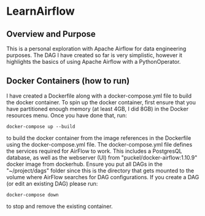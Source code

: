 # LearnAirflow
## Overview and Purpose

This is a personal exploration with Apache Airflow for data engineering purposes. The DAG I have created so far is very simplistic, however it highlights the basics of using Apache Airflow with a PythonOperator.

## Docker Containers (how to run)
I have created a Dockerfile along with a docker-compose.yml file to build the docker container. To spin up the docker container, first ensure that you have partitioned enough memory (at least 4GB, I did 8GB) in the Docker resources menu. Once you have done that, run:
```
docker-compose up --build
``` 
to build the docker container from the image references in the Dockerfile using the docker-compose.yml file. The docker-compose.yml file defines the services required for AirFlow to work. This includes a PostgresQL database, as well as the webserver (UI) from "puckel/docker-airflow:1.10.9" docker image from dockerhub. Ensure you put all DAGs in the "~/project/dags" folder since this is the directory that gets mounted to the volume where AirFlow searches for DAG configurations. If you create a DAG (or edit an existing DAG) please run: 
```
docker-compose down
``` 
to stop and remove the existing container.
